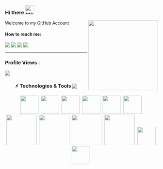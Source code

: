 ### Hi there <img alt="wave" src="https://raw.githubusercontent.com/MartinHeinz/MartinHeinz/master/wave.gif" width="30px">
<img align='right' src="https://media.giphy.com/media/M9gbBd9nbDrOTu1Mqx/giphy.gif" width="230">
Welcome to my GitHub Account 

#### How to reach me:
<img src="https://img.shields.io/badge/supul.19@cse.mrt.ac.lk-%23D14836.svg?&style=for-the-badge&logo=gmail&logoColor=white" href="supul.19@cse.mrt.ac.lk">    <a  href="https://www.instagram.com/supl.a/"><img src="https://img.shields.io/badge/@supla_-%23E4405F.svg?&style=for-the-badge&logo=instagram&logoColor=white"></a>   <a href="https://www.linkedin.com/in/supul-pushpakumara-323a38151"><img src="https://img.shields.io/badge/supul kalhara-%230077B5.svg?&style=for-the-badge&logo=linkedin&logoColor=white" ></a>   <a  href="https://medium.com/@supul9229kalhara"><img src="https://img.shields.io/badge/@supulkalhara-%2312100E.svg?&style=for-the-badge&logo=medium&logoColor=white"></a>

---

 ### Profile Views :<br>
  <img src="https://profile-counter.glitch.me/supulkalhara/count.svg" />


<h3 align="center">
    ⚡ Technologies & Tools

 <a href="https://github.com/supulkalhara/supulkalhara" align="center">
  <img align="center" src="https://github-readme-stats.vercel.app/api/top-langs/?username=supulkalhara&hide=css,hack&title_color=ffffff&text_color=c9cacc&icon_color=2bbc8a&bg_color=1d1f21" />
</a>     
</h3>

<p>
   
<!--  <a href="https://github.com/supulkalhara/supulkalhara">
  <img align="center" src="https://github-readme-stats.vercel.app/api?username=supulkalhara&show_icons=true&line_height=27&count_private=true&&title_color=ffffff&text_color=c9cacc&icon_color=2bbc8a&bg_color=1d1f21" alt="GitHub Stats" />
</a> -->
<p align="center">
    <img height=60px src="https://www.vectorlogo.zone/logos/javascript/javascript-ar21.svg">&nbsp;
    <img height=60px src="https://www.vectorlogo.zone/logos/mysql/mysql-official.svg">&nbsp;
    <img height=60px src="https://www.vectorlogo.zone/logos/djangoproject/djangoproject-ar21.svg">&nbsp;
    <img height=60px src="https://www.vectorlogo.zone/logos/java/java-ar21.svg">&nbsp;
    <img height=60px src="https://www.vectorlogo.zone/logos/python/python-ar21.svg">&nbsp;
    <img height=60px src="https://www.vectorlogo.zone/logos/r-project/r-project-icon.svg">&nbsp;
    <img height=100px src="https://www.vectorlogo.zone/logos/nodejs/nodejs-ar21.svg">&nbsp;
    <img height=100px src="https://www.vectorlogo.zone/logos/w3_html5/w3_html5-ar21.svg">&nbsp;
    <img height=100px src="https://www.vectorlogo.zone/logos/jupyter/jupyter-ar21.svg">&nbsp;
    <img height=100px src="https://www.vectorlogo.zone/logos/mongodb/mongodb-ar21.svg">&nbsp;
    <img height=60px src="https://www.vectorlogo.zone/logos/reactjs/reactjs-ar21.svg">&nbsp;
    <img height=60px src="https://www.vectorlogo.zone/logos/bitbucket/bitbucket-ar21.svg">&nbsp;

 
</p>
</p>

[linkedin-shield]: https://img.shields.io/badge/-LinkedIn-black.svg?style=for-the-badge&logo=linkedin&colorB=555
[linkedin-url]: https://www.linkedin.com/in/supul-pushpakumara-323a38151

